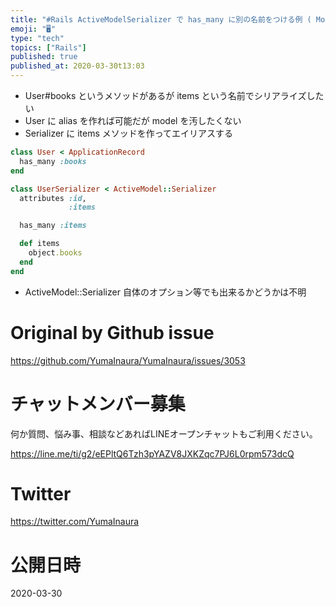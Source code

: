 ```yaml
---
title: "#Rails ActiveModelSerializer で has_many に別の名前をつける例 ( Model class にはエイリ"
emoji: "🖥"
type: "tech"
topics: ["Rails"]
published: true
published_at: 2020-03-30t13:03
---
```


- User#books というメソッドがあるが items という名前でシリアライズしたい
- User に alias を作れば可能だが model を汚したくない
- Serializer に items メソッドを作ってエイリアスする

```rb
class User < ApplicationRecord
  has_many :books
end

class UserSerializer < ActiveModel::Serializer
  attributes :id,
             :items

  has_many :items

  def items
    object.books
  end
end
```


- ActiveModel::Serializer 自体のオプション等でも出来るかどうかは不明


# Original by Github issue

https://github.com/YumaInaura/YumaInaura/issues/3053








<!-- Update From Qiita API -->

# チャットメンバー募集


何か質問、悩み事、相談などあればLINEオープンチャットもご利用ください。

https://line.me/ti/g2/eEPltQ6Tzh3pYAZV8JXKZqc7PJ6L0rpm573dcQ





# Twitter


https://twitter.com/YumaInaura


<!-- Update From Qiita API -->



# 公開日時

2020-03-30
